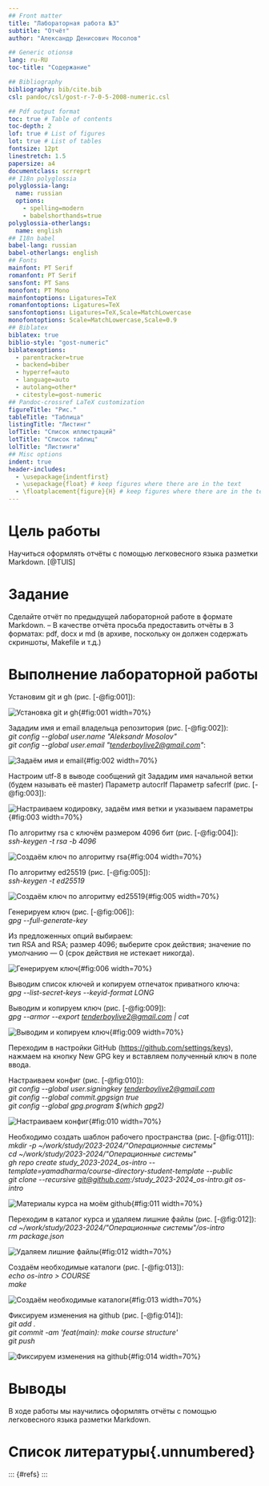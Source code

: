 ```yaml
---
## Front matter
title: "Лабораторная работа №3"
subtitle: "Отчёт"
author: "Александр Денисович Мосолов"

## Generic otionsв
lang: ru-RU
toc-title: "Содержание"

## Bibliography
bibliography: bib/cite.bib
csl: pandoc/csl/gost-r-7-0-5-2008-numeric.csl

## Pdf output format
toc: true # Table of contents
toc-depth: 2
lof: true # List of figures
lot: true # List of tables
fontsize: 12pt
linestretch: 1.5
papersize: a4
documentclass: scrreprt
## I18n polyglossia
polyglossia-lang:
  name: russian
  options:
	- spelling=modern
	- babelshorthands=true
polyglossia-otherlangs:
  name: english
## I18n babel
babel-lang: russian
babel-otherlangs: english
## Fonts
mainfont: PT Serif
romanfont: PT Serif
sansfont: PT Sans
monofont: PT Mono
mainfontoptions: Ligatures=TeX
romanfontoptions: Ligatures=TeX
sansfontoptions: Ligatures=TeX,Scale=MatchLowercase
monofontoptions: Scale=MatchLowercase,Scale=0.9
## Biblatex
biblatex: true
biblio-style: "gost-numeric"
biblatexoptions:
  - parentracker=true
  - backend=biber
  - hyperref=auto
  - language=auto
  - autolang=other*
  - citestyle=gost-numeric
## Pandoc-crossref LaTeX customization
figureTitle: "Рис."
tableTitle: "Таблица"
listingTitle: "Листинг"
lofTitle: "Список иллюстраций"
lotTitle: "Список таблиц"
lolTitle: "Листинги"
## Misc options
indent: true
header-includes:
  - \usepackage{indentfirst}
  - \usepackage{float} # keep figures where there are in the text
  - \floatplacement{figure}{H} # keep figures where there are in the text
---
```


# Цель работы

Научиться оформлять отчёты с помощью легковесного языка разметки Markdown. [@TUIS]

# Задание

Сделайте отчёт по предыдущей лабораторной работе в формате Markdown.
– В качестве отчёта просьба предоставить отчёты в 3 форматах: pdf, docx и md (в архиве,
поскольку он должен содержать скриншоты, Makefile и т.д.)

# Выполнение лабораторной работы

Установим git и gh (рис. [-@fig:001]):

![Установка git и gh](image/image-1.png){#fig:001 width=70%}

Зададим имя и email владельца репозитория (рис. [-@fig:002]):  
*git config --global user.name "Aleksandr Mosolov"*  
*git config --global user.email "tenderboylive2@gmail.com"*:

![Задаём имя и email](image/image-2.png){#fig:002 width=70%}

Настроим utf-8 в выводе сообщений git
Зададим имя начальной ветки (будем называть её master)
Параметр autocrlf
Параметр safecrlf (рис. [-@fig:003]):

![Настраиваем кодировку, задаём имя ветки и указываем параметры](image/image-3.png){#fig:003 width=70%}

По алгоритму rsa с ключём размером 4096 бит (рис. [-@fig:004]):  
*ssh-keygen -t rsa -b 4096*

![Создаём ключ по алгоритму rsa](image/image-4.png){#fig:004 width=70%}

По алгоритму ed25519 (рис. [-@fig:005]):  
*ssh-keygen -t ed25519*

![Создаём ключ по алгоритму ed25519](image/image-5.png){#fig:005 width=70%}

Генерируем ключ (рис. [-@fig:006]):  
*gpg --full-generate-key*  

Из предложенных опций выбираем:  
тип RSA and RSA;
размер 4096;
выберите срок действия; значение по умолчанию — 0 (срок действия не истекает никогда).

![Генерируем ключ](image/image-6.png){#fig:006 width=70%}

Выводим список ключей и копируем отпечаток приватного ключа:  
*gpg --list-secret-keys --keyid-format LONG*

Выводим и копируем ключ (рис. [-@fig:009]):  
*gpg --armor --export tenderboylive2@gmail.com | cat*

![Выводим и копируем ключ](image/image-9.png){#fig:009 width=70%}

Переходим в настройки GitHub (https://github.com/settings/keys), нажмаем на кнопку New GPG key и вставляем полученный ключ в поле ввода.

Настраиваем конфиг (рис. [-@fig:010]):  
*git config --global user.signingkey tenderboylive2@gmail.com*  
*git config --global commit.gpgsign true*  
*git config --global gpg.program $(which gpg2)*  

![Настраиваем конфиг](image/image-10.png){#fig:010 width=70%}


Необходимо создать шаблон рабочего пространства (рис. [-@fig:011]):  
*mkdir -p ~/work/study/2023-2024/"Операционные системы"*  
*cd ~/work/study/2023-2024/"Операционные системы"*  
*gh repo create study_2023-2024_os-intro --template=yamadharma/course-directory-student-template --public*  
*git clone --recursive git@github.com:<owner>/study_2023-2024_os-intro.git os-intro*

![Материалы курса на моём github](image/image-res.png){#fig:011 width=70%}

Переходим в каталог курса и удаляем лишние файлы (рис. [-@fig:012]):  
*cd ~/work/study/2023-2024/"Операционные системы"/os-intro*  
*rm package.json*

![Удаляем лишние файлы](image/image-11.png){#fig:012 width=70%}

Создаём необходимые каталоги (рис. [-@fig:013]):  
*echo os-intro > COURSE*  
*make* 

![Создаём необходимые каталоги](image/image-12.png){#fig:013 width=70%}

Фиксируем изменения на github (рис. [-@fig:014]):  
*git add .*  
*git commit -am 'feat(main): make course structure'*  
*git push* 

![Фиксируем изменения на github](image/image-last.png){#fig:014 width=70%}

# Выводы

В ходе работы мы научились оформлять отчёты с помощью легковесного языка разметки Markdown.

# Список литературы{.unnumbered}

::: {#refs}
:::
